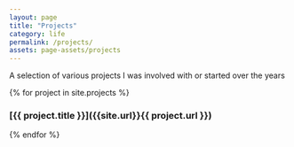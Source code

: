 ```yaml
---
layout: page
title: "Projects"
category: life
permalink: /projects/
assets: page-assets/projects
---
```


A selection of various projects I was involved with or started over the years

{% for project in site.projects %}
### [{{ project.title }}]({{site.url}}{{ project.url }})
{% endfor %}
